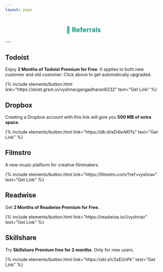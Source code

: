 ```yaml
---	
layout: page	
---
```

<h2 style="text-align:center; color: #0e9a83">
    <div>
        <b>🎁 Referrals</b>
    </div>
</h2>
---

## Todoist

Enjoy **2 Months of Todoist Premium for Free**. It applies to both new customer and old customer. Click above to get automatically upgraded.

<p class="text-center">
{% include elements/button.html link="https://doist.grsm.io/vyshnavgangadharan6232" text="Get Link" %}
</p>

## Dropbox

Creating a Dropbox account with this link will give you **500 MB of extra space**.

<p class="text-center">
{% include elements/button.html link="https://db.tt/eD4ixAKf1s" text="Get Link" %}
</p>

## Filmstro

A new music platform for creative filmmakers

<p class="text-center">
{% include elements/button.html link="https://filmstro.com/?ref=vyshnav" text="Get Link" %}
</p>

## Readwise

Get **2 Months of Readwise Premium for Free.**

<p class="text-center">
{% include elements/button.html link="https://readwise.io/i/vyshnav" text="Get Link" %}
</p>

## Skillshare

Try **Skillshare Premium free for 2 months**. Only for new users.

<p class="text-center">
{% include elements/button.html link="https://skl.sh/2sEUnPk" text="Get Link" %}
</p>